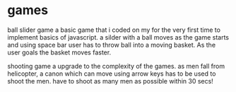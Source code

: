 # games

ball slider game
 a basic game that i coded on my for the very first time to implement basics of javascript. 
 a silder with a ball moves as the game starts and using space bar user has to throw ball into a moving basket. As the user goals the basket moves faster.

shooting game
 a upgrade to the complexity of the games. as men fall from helicopter, a canon which can move using arrow keys has to be used to shoot the men. have to shoot as many men as possible within 30 secs!
